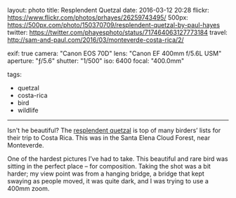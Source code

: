 layout: photo
title: Resplendent Quetzal
date: 2016-03-12 20:28
flickr: https://www.flickr.com/photos/prhayes/26259743495/
500px: https://500px.com/photo/150370709/resplendent-quetzal-by-paul-hayes
twitter: https://twitter.com/phayesphoto/status/717464063127773184
travel: http://sam-and-paul.com/2016/03/monteverde-costa-rica/2/

exif: true
camera: "Canon EOS 70D"
lens: "Canon EF 400mm f/5.6L USM"
aperture: "ƒ/5.6"
shutter: "1/500"
iso: 6400
focal: "400.0mm"

tags:
  - quetzal
  - costa-rica
  - bird
  - wildlife
---

Isn't he beautiful? The [resplendent quetzal](https://en.wikipedia.org/wiki/Resplendent_quetzal) is top of many birders’ lists for their trip to Costa Rica. This was in the Santa Elena Cloud Forest, near Monteverde.

One of the hardest pictures I’ve had to take. This beautiful and rare bird was sitting in the perfect place – for composition. Taking the shot was a bit harder; my view point was from a hanging bridge, a bridge that kept swaying as people moved, it was quite dark, and I was trying to use a 400mm zoom.
